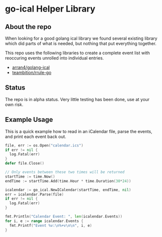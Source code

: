 # go-ical Helper Library

## About the repo

When looking for a good golang ical library we found several existing library which did parts of what is needed, but nothing that put everything together.

This repo uses the following libraries to create a complete event list with reoccuring events unrolled into individual entries.

- [arran4/golang-ical](https://github.com/arran4/golang-ical)
- [teambition/rrule-go](https://github.com/teambition/rrule-go)

## Status

The repo is in alpha status. Very little testing has been done, use at your own risk.

## Example Usage

This is a quick example how to read in an iCalendar file, parse the events, and print each event back out.

```go
file, err := os.Open("calendar.ics")
if err != nil {
  log.Fatal(err)
}
defer file.Close()

// Only events between these two times will be returned
startTime := time.Now()
endTime := startTime.Add(time.Hour * time.Duration(30*24))

icalendar := go_ical.NewICalendar(startTime, endTime, nil)
err = icalendar.Parse(file)
if err != nil {
  log.Fatal(err)
}

fmt.Println("Calendar Event: ", len(icalendar.Events))
for i, e := range icalendar.Events {
  fmt.Printf("Event %v:\n%+v\n\n", i, e)
}
```